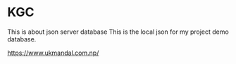 # KGC
This is about json server database 
This is the local json for my project demo database. 

https://www.ukmandal.com.np/
